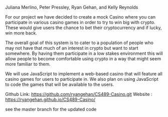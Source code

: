 Juliana Merlino, Peter Pressley, Ryan Gehan, and Kelly Reynolds

For our project we have decided to create a mock Casino where you can participate in various casino games in order to try to win big with crypto. These would give users the chance to bet their cryptocurrency and if lucky, win more back. 

The overall goal of this system is to cater to a population of people who may not have that much of an interest in crypto but want to start somewhere. By having them participate in a low stakes environment this will allow people to become comfortable using crypto in a way that might seem more familiar to them. 
	
We will use JavaScript to implement a web-based casino that will feature all casino games for users to participate in. We also plan on using JavaScript to code the
games that will be available to the users.

Github Link: https://github.com/ryangehan/CS489-Casino.git 
Website : https://ryangehan.github.io/CS489-Casino/

see the master branch for the updated code
